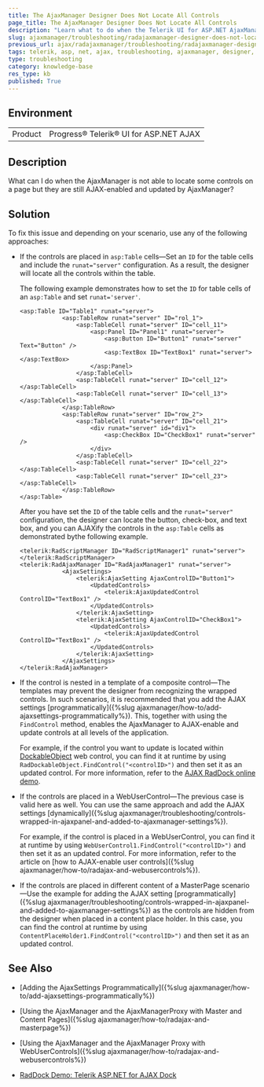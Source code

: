 ```yaml
---
title: The AjaxManager Designer Does Not Locate All Controls
page_title: The AjaxManager Designer Does Not Locate All Controls
description: "Learn what to do when the Telerik UI for ASP.NET AjaxManager designer does not locate the controls."
slug: ajaxmanager/troubleshooting/radajaxmanager-designer-does-not-locate-all-controls
previous_url: ajax/radajaxmanager/troubleshooting/radajaxmanager-designer-does-not-locate-all-controls, controls/ajaxmanager/troubleshooting/radajaxmanager-designer-does-not-locate-all-controls
tags: telerik, asp, net, ajax, troubleshooting, ajaxmanager, designer, does, not, locate, all, controls
type: troubleshooting
category: knowledge-base
res_type: kb
published: True
---
```


## Environment

<table>
	<tbody>
		<tr>
			<td>Product</td>
			<td>Progress® Telerik® UI for ASP.NET AJAX</td>
		</tr>
	</tbody>
</table>

## Description

What can I do when the AjaxManager is not able to locate some controls on a page but they are still AJAX-enabled and updated by AjaxManager?

## Solution

To fix this issue and depending on your scenario, use any of the following approaches: 

* If the controls are placed in `asp:Table` cells&mdash;Set an `ID` for the table cells and include the `runat="server"` configuration. As a result, the designer will locate all the controls within the table. 

	The following example demonstrates how to set the `ID` for table cells of an `asp:Table` and set `runat='server'`.

	````ASP.NET
	<asp:Table ID="Table1" runat="server">
		        <asp:TableRow runat="server" ID="rol_1">
		            <asp:TableCell runat="server" ID="cell_11">
		                <asp:Panel ID="Panel1" runat="server">
		                    <asp:Button ID="Button1" runat="server" Text="Button" />
		                    <asp:TextBox ID="TextBox1" runat="server"></asp:TextBox>
		                </asp:Panel>
		            </asp:TableCell>
		            <asp:TableCell runat="server" ID="cell_12"></asp:TableCell>
		            <asp:TableCell runat="server" ID="cell_13"></asp:TableCell>
		        </asp:TableRow>
		        <asp:TableRow runat="server" ID="row_2">
		            <asp:TableCell runat="server" ID="cell_21">
		                <div runat="server" id="div1">
		                    <asp:CheckBox ID="CheckBox1" runat="server" />
		                </div>
		            </asp:TableCell>
		            <asp:TableCell runat="server" ID="cell_22"></asp:TableCell>
		            <asp:TableCell runat="server" ID="cell_23"></asp:TableCell>
		        </asp:TableRow>
	</asp:Table>
	````
	After you have set the `ID` of the table cells and the `runat="server"` configuration, the designer can locate the button, check-box, and text box, and you can AJAXify the controls in the `asp:Table` cells as demonstrated bythe following example.
	
	````ASP.NET
	<telerik:RadScriptManager ID="RadScriptManager1" runat="server">
	</telerik:RadScriptManager>
	<telerik:RadAjaxManager ID="RadAjaxManager1" runat="server">
		        <AjaxSettings>
		            <telerik:AjaxSetting AjaxControlID="Button1">
		                <UpdatedControls>
		                    <telerik:AjaxUpdatedControl ControlID="TextBox1" />
		                </UpdatedControls>
		            </telerik:AjaxSetting>
		            <telerik:AjaxSetting AjaxControlID="CheckBox1">
		                <UpdatedControls>
		                    <telerik:AjaxUpdatedControl ControlID="TextBox1" />
		                </UpdatedControls>
		            </telerik:AjaxSetting>
		        </AjaxSettings>
	</telerik:RadAjaxManager>
	````



* If the control is nested in a template of a composite control&mdash;The templates may prevent the designer from recognizing the wrapped controls. In such scenarios, it is recommended that you add the AJAX settings [programmatically]({%slug ajaxmanager/how-to/add-ajaxsettings-programmatically%}). This, together with using the `FindControl` method, enables the AjaxManager to AJAX-enable and update controls at all levels of the application. 

	For example, if the control you want to update is located within [DockableObject](https://www.telerik.com/RadDock) web control, you can find it at runtime by using `RadDockableObject.FindControl("<controlID>")` and then set it as an updated control. For more information, refer to the [AJAX RadDock online demo](https://demos.telerik.com/aspnet-ajax/dock/examples/overview/defaultcs.aspx).

* If the controls are placed in a WebUserControl&mdash;The previous case is valid here as well. You can use the same approach and add the AJAX settings [dynamically]({%slug ajaxmanager/troubleshooting/controls-wrapped-in-ajaxpanel-and-added-to-ajaxmanager-settings%}).

	For example, if the control is placed in a WebUserControl, you can find it at runtime by using `WebUserControl1.FindControl("<controlID>")` and then set it as an updated control. For more information, refer to the article on [how to AJAX-enable user controls]({%slug ajaxmanager/how-to/radajax-and-webusercontrols%}).

* If the controls are placed in different content of a MasterPage scenario&mdash;Use the example for adding the AJAX setting [programmatically]({%slug ajaxmanager/troubleshooting/controls-wrapped-in-ajaxpanel-and-added-to-ajaxmanager-settings%}) as the controls are hidden from the designer when placed in a content place holder. In this case, you can find the control at runtime by using `ContentPlaceHolder1.FindControl("<controlID>")` and then set it as an updated control.

## See Also

* [Adding the AjaxSettings Programmatically]({%slug ajaxmanager/how-to/add-ajaxsettings-programmatically%})

* [Using the AjaxManager and the AjaxManagerProxy with Master and Content Pages]({%slug ajaxmanager/how-to/radajax-and-masterpage%})

* [Using the AjaxManager and the AjaxManager Proxy with WebUserControls]({%slug ajaxmanager/how-to/radajax-and-webusercontrols%})

* [RadDock Demo: Telerik ASP.NET for AJAX Dock](https://demos.telerik.com/aspnet-ajax/dock/examples/overview/defaultcs.aspx)
